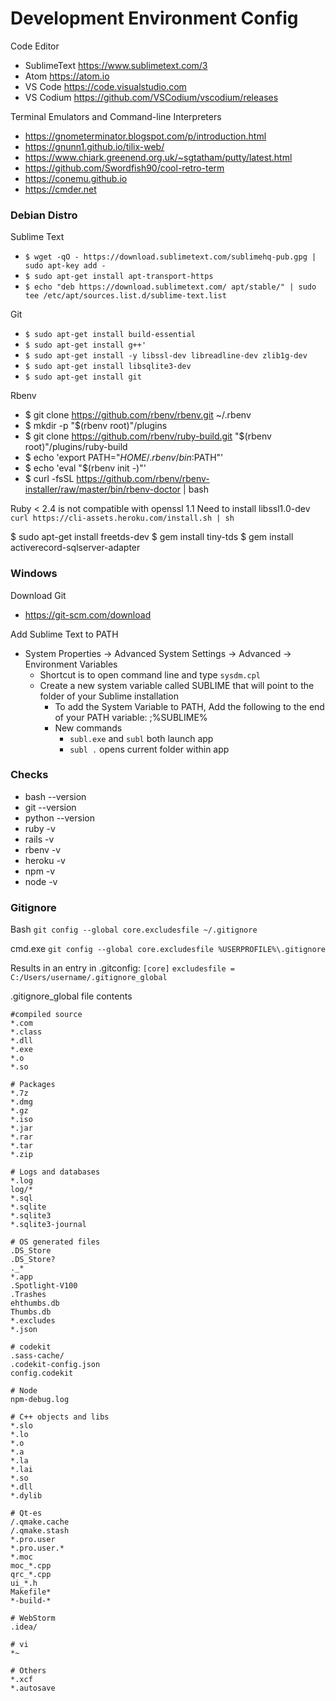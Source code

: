 # Development Environment Config

Code Editor
* SublimeText https://www.sublimetext.com/3
* Atom https://atom.io
* VS Code https://code.visualstudio.com
* VS Codium https://github.com/VSCodium/vscodium/releases

Terminal Emulators and Command-line Interpreters
* https://gnometerminator.blogspot.com/p/introduction.html
* https://gnunn1.github.io/tilix-web/
* https://www.chiark.greenend.org.uk/~sgtatham/putty/latest.html
* https://github.com/Swordfish90/cool-retro-term
* https://conemu.github.io
* https://cmder.net

### Debian Distro
Sublime Text
* `$ wget -qO - https://download.sublimetext.com/sublimehq-pub.gpg | sudo apt-key add -`
* `$ sudo apt-get install apt-transport-https`
* `$ echo "deb https://download.sublimetext.com/ apt/stable/" | sudo tee /etc/apt/sources.list.d/sublime-text.list`

Git
* `$ sudo apt-get install build-essential`
* `$ sudo apt-get install g++'`
* `$ sudo apt-get install -y libssl-dev libreadline-dev zlib1g-dev`
* `$ sudo apt-get install libsqlite3-dev`
* `$ sudo apt-get install git`

Rbenv
* $ git clone https://github.com/rbenv/rbenv.git ~/.rbenv
* $ mkdir -p "$(rbenv root)"/plugins
* $ git clone https://github.com/rbenv/ruby-build.git "$(rbenv root)"/plugins/ruby-build
* $ echo 'export PATH="$HOME/.rbenv/bin:$PATH"'
* $ echo 'eval "$(rbenv init -)"'
* $ curl -fsSL https://github.com/rbenv/rbenv-installer/raw/master/bin/rbenv-doctor | bash

Ruby < 2.4 is not compatible with openssl 1.1
Need to install libssl1.0-dev
`curl https://cli-assets.heroku.com/install.sh | sh`

$ sudo apt-get install freetds-dev
$ gem install tiny-tds
$ gem install activerecord-sqlserver-adapter

### Windows

Download Git
* https://git-scm.com/download

Add Sublime Text to PATH
* System Properties -> Advanced System Settings -> Advanced -> Environment Variables
    * Shortcut is to open command line and type `sysdm.cpl`
    * Create a new system variable called SUBLIME that will point to the folder of your Sublime installation
        * To add the System Variable to PATH, Add the following to the end of your PATH variable: ;%SUBLIME%
        * New commands
            * `subl.exe` and `subl` both launch app
            * `subl .` opens current folder within app

### Checks
* bash --version
* git --version
* python --version
* ruby -v
* rails -v
* rbenv -v
* heroku -v
* npm -v
* node -v

### Gitignore
Bash
`git config --global core.excludesfile ~/.gitignore`

cmd.exe
`git config --global core.excludesfile %USERPROFILE%\.gitignore`

Results in an entry in .gitconfig:
`[core]`
`excludesfile = C:/Users/username/.gitignore_global`

.gitignore_global file contents

    #compiled source
    *.com
    *.class
    *.dll
    *.exe
    *.o
    *.so
     
    # Packages
    *.7z
    *.dmg
    *.gz
    *.iso
    *.jar
    *.rar
    *.tar
    *.zip
     
    # Logs and databases
    *.log
    log/*
    *.sql
    *.sqlite
    *.sqlite3
    *.sqlite3-journal
     
    # OS generated files
    .DS_Store
    .DS_Store?
    ._*
    *.app
    .Spotlight-V100
    .Trashes
    ehthumbs.db
    Thumbs.db
    *.excludes
    *.json
     
    # codekit
    .sass-cache/
    .codekit-config.json
    config.codekit
    
    # Node
    npm-debug.log

    # C++ objects and libs
    *.slo
    *.lo
    *.o
    *.a
    *.la
    *.lai
    *.so
    *.dll
    *.dylib

    # Qt-es
    /.qmake.cache
    /.qmake.stash
    *.pro.user
    *.pro.user.*
    *.moc
    moc_*.cpp
    qrc_*.cpp
    ui_*.h
    Makefile*
    *-build-*
    
    # WebStorm
    .idea/
    
    # vi
    *~

    # Others
    *.xcf
    *.autosave
